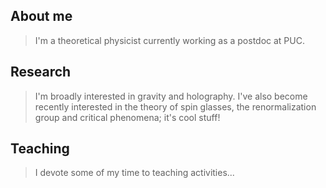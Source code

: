## About me
> I'm a theoretical physicist currently working as a postdoc at PUC. 

## Research
> I'm broadly interested in gravity and holography. I've also become recently interested in the theory of spin glasses, the renormalization group and critical phenomena; it's cool stuff!

## Teaching 
> I devote some of my time to teaching activities...
